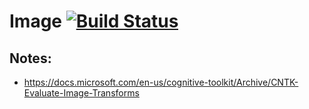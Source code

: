 # Image [![Build Status](https://travis-ci.org/rai-project/image.svg?branch=master)](https://travis-ci.org/rai-project/image)

## Notes:

-   <https://docs.microsoft.com/en-us/cognitive-toolkit/Archive/CNTK-Evaluate-Image-Transforms>
